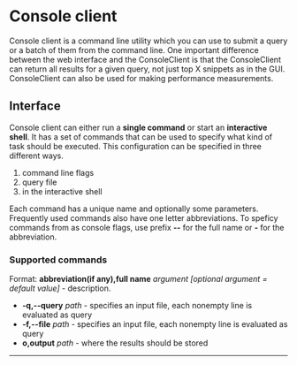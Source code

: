 # Console client 
Console client is a command line utility which you can use to submit a query or 
a batch of them from the command line. One important difference between the web interface
and the ConsoleClient is that the ConsoleClient can return all results for a given query, 
not just top X snippets as in the GUI. ConsoleClient can also be used for making performance 
measurements. 

## Interface
Console client can either run a **single command** or start an **interactive shell**. 
It has a set of commands that can be used to specify what kind of task should be 
executed. This configuration can be specified in three different ways. 
1. command line flags
2. query file 
3. in the interactive shell
 
Each command has a unique name and optionally some parameters. Frequently used
commands also have one letter abbreviations. To speficy commands from as console flags,
use prefix **--** for the full name or **-** for the abbreviation.

### Supported commands
Format: **abbreviation(if any),full name** _argument [optional argument = default value]_ - description.
* **-q,--query** _path_ - specifies an input file, each nonempty line is evaluated as query
* **-f,--file** _path_ - specifies an input file, each nonempty line is evaluated as query
* **o,output** _path_ - where the results should be stored  
* ****



